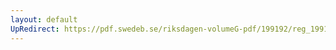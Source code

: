 ```yaml
---
layout: default
UpRedirect: https://pdf.swedeb.se/riksdagen-volumeG-pdf/199192/reg_199192_BoU.pdf
---
```

